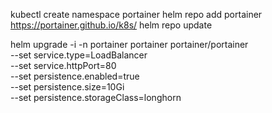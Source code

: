 kubectl create namespace portainer
helm repo add portainer https://portainer.github.io/k8s/
helm repo update


helm upgrade -i -n portainer portainer portainer/portainer \
    --set service.type=LoadBalancer \
    --set service.httpPort=80 \
    --set persistence.enabled=true \
    --set persistence.size=10Gi \
    --set persistence.storageClass=longhorn